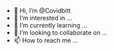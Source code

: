 - 👋 Hi, I’m @Covidbitt
- 👀 I’m interested in ...
- 🌱 I’m currently learning ...
- 💞️ I’m looking to collaborate on ...
- 📫 How to reach me ...

<!---
Covidbitt/Covidbitt is a ✨ special ✨ repository because its `README.md` (this file) appears on your GitHub profile.



 
